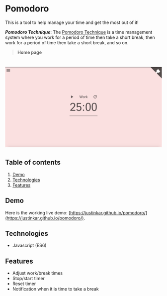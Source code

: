 # Pomodoro

This is a tool to help manage your time and get the most out of it!

**_Pomodoro Technique_**: The [Pomodoro Technique](https://en.wikipedia.org/wiki/Pomodoro_Technique) is a time management system where you work for a period of time then take a short break, then work for a period of time then take a short break, and so on.

> **Home page**

# ![Pomodoro](images/screenshot2.png)

## Table of contents

1. [Demo](#demo)
2. [Technologies](#technologies)
3. [Features](#features)

## Demo

Here is the working live demo:
[https://justinkar.github.io/pomodoro/](https://justinkar.github.io/pomodoro/).

## Technologies

- Javascript (ES6)

## Features

- Adjust work/break times
- Stop/start timer
- Reset timer
- Notification when it is time to take a break
